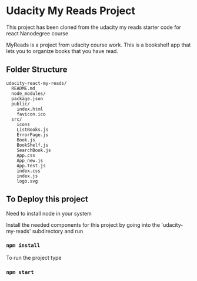 # Udacity My Reads Project

This project has been cloned from the udacity my reads starter code for react Nanodegree course

MyReads is a project from udacity course work. This is a bookshelf app that lets you to organize books that you have read.

## Folder Structure

```
udacity-react-my-reads/
  README.md
  node_modules/
  package.json
  public/
    index.html
    favicon.ico
  src/
    icons
    ListBooks.js
    ErrorPage.js
    Book.js
    BookShelf.js
    SearchBook.js
    App.css
    App_new.js
    App.test.js
    index.css
    index.js
    logo.svg
```
## To Deploy this project

 Need to install node in your system

 Install the needed components for this project by going into the 'udacity-my-reads' subdirectory and run

### `npm install`

 To run the project type

### `npm start`

